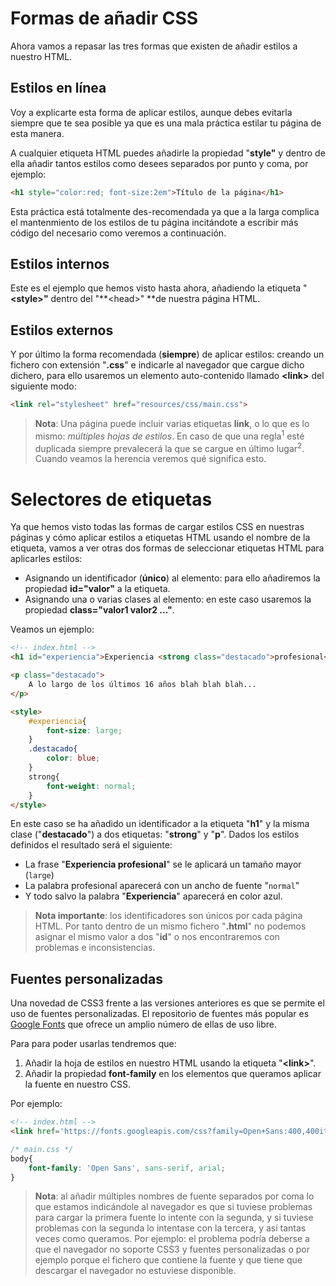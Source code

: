 # Formas de añadir CSS

Ahora vamos a repasar las tres formas que existen de añadir estilos a nuestro HTML.

## Estilos en línea

Voy a explicarte esta forma de aplicar estilos, aunque debes evitarla siempre que te sea posible ya que es una mala práctica estilar tu página de esta manera.

A cualquier etiqueta HTML puedes añadirle la propiedad "**style"** y dentro de ella añadir tantos estilos como desees separados por punto y coma, por ejemplo:

```html
<h1 style="color:red; font-size:2em">Título de la página</h1>
```

Esta práctica está totalmente des-recomendada ya que a la larga complica el mantenmiento de los estilos de tu página incitándote a escribir más código del necesario como veremos a continuación.

## Estilos internos

Este es el ejemplo que hemos visto hasta ahora, añadiendo la etiqueta "**&lt;style&gt;"** dentro del "**&lt;head&gt;" **de nuestra página HTML.

## Estilos externos

Y por último la forma recomendada \(**siempre**\) de aplicar estilos: creando un fichero con extensión "**.css**" e indicarle al navegador que cargue dicho dichero, para ello usaremos un elemento auto-contenido llamado **&lt;link&gt;** del siguiente modo:

```html
<link rel="stylesheet" href="resources/css/main.css">
```

> **Nota**: Una página puede incluir varias etiquetas **link**, o lo que es lo mismo: _múltiples hojas de estilos_. En caso de que una regla<sup>1</sup> esté duplicada siempre prevalecerá la que se cargue en último lugar<sup>2</sup>. Cuando veamos la herencia veremos qué significa esto.

# Selectores de etiquetas

Ya que hemos visto todas las formas de cargar estilos CSS en nuestras páginas y cómo aplicar estilos a etiquetas HTML usando el nombre de la etiqueta, vamos a ver otras dos formas de seleccionar etiquetas HTML para aplicarles estilos:

* Asignando un identificador \(**único**\) al elemento: para ello añadiremos la propiedad **id="valor"** a la etiqueta.
* Asignando una o varias clases al elemento: en este caso usaremos la propiedad **class="valor1 valor2 ..."**.

Veamos un ejemplo:

```html
<!-- index.html -->
<h1 id="experiencia">Experiencia <strong class="destacado">profesional<strong></h1>

<p class="destacado">
    A lo largo de los últimos 16 años blah blah blah...
</p>

<style>
    #experiencia{
        font-size: large;
    }
    .destacado{
        color: blue;
    }
    strong{
        font-weight: normal;
    }
</style>
```

En este caso se ha añadido un identificador a la etiqueta "**h1**" y la misma clase \("**destacado**"\) a dos etiquetas: "**strong**" y "**p**". Dados los estilos definidos el resultado será el siguiente:

* La frase "**Experiencia profesional**" se le aplicará un tamaño mayor \(`large`\)
* La palabra profesional aparecerá con un ancho de fuente "`normal`" 
* Y todo salvo la palabra "**Experiencia**" aparecerá en color azul.

> **Nota importante**: los identificadores son únicos por cada página HTML. Por tanto dentro de un mismo fichero "**.html**" no podemos asignar el mismo valor a dos "**id**" o nos encontraremos con problemas e inconsistencias.

## Fuentes personalizadas

Una novedad de CSS3 frente a las versiones anteriores es que se permite el uso de fuentes personalizadas. El repositorio de fuentes más popular es [Google Fonts](https://www.google.com/fonts) que ofrece un amplio número de ellas de uso libre.

Para para poder usarlas tendremos que:

1. Añadir la hoja de estilos en nuestro HTML usando la etiqueta "**&lt;link&gt;**".
2. Añadir la propiedad **font-family** en los elementos que queramos aplicar la fuente en nuestro CSS.

Por ejemplo:

```html
<!-- index.html -->
<link href='https://fonts.googleapis.com/css?family=Open+Sans:400,400italic,600italic,700' rel='stylesheet' type='text/css'>
```

```css
/* main.css */
body{
    font-family: 'Open Sans', sans-serif, arial;
}
```

> **Nota**: al añadir múltiples nombres de fuente separados por coma lo que estamos indicándole al navegador es que si tuviese problemas para cargar la primera fuente lo intente con la segunda, y si tuviese problemas con la segunda lo intentase con la tercera, y así tantas veces como queramos. Por ejemplo: el problema podría deberse a que el navegador no soporte CSS3 y fuentes personalizadas o por ejemplo porque el fichero que contiene la fuente y que tiene que descargar el navegador no estuviese disponible.

